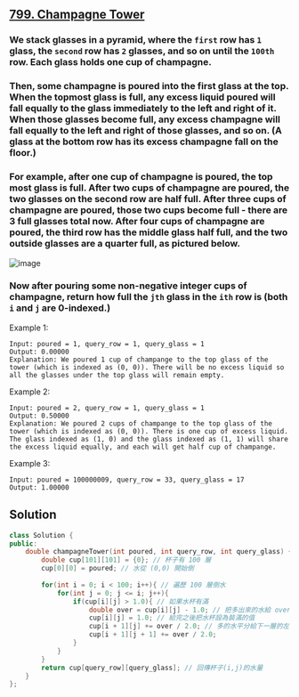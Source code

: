 ## [799. Champagne Tower](https://leetcode.com/problems/champagne-tower/)


### We stack glasses in a pyramid, where the `first` row has `1` glass, the `second` row has `2` glasses, and so on until the `100th` row.  Each glass holds one cup of champagne.
### Then, some champagne is poured into the first glass at the top.  When the topmost glass is full, any excess liquid poured will fall equally to the glass immediately to the left and right of it.  When those glasses become full, any excess champagne will fall equally to the left and right of those glasses, and so on.  (A glass at the bottom row has its excess champagne fall on the floor.)
### For example, after one cup of champagne is poured, the top most glass is full.  After two cups of champagne are poured, the two glasses on the second row are half full.  After three cups of champagne are poured, those two cups become full - there are 3 full glasses total now.  After four cups of champagne are poured, the third row has the middle glass half full, and the two outside glasses are a quarter full, as pictured below.  
![image](https://s3-lc-upload.s3.amazonaws.com/uploads/2018/03/09/tower.png)  
### Now after pouring some non-negative integer cups of champagne, return how full the `jth` glass in the `ith` row is (both `i` and `j` are 0-indexed.)


Example 1:
```
Input: poured = 1, query_row = 1, query_glass = 1
Output: 0.00000
Explanation: We poured 1 cup of champange to the top glass of the tower (which is indexed as (0, 0)). There will be no excess liquid so all the glasses under the top glass will remain empty.
```

Example 2:
```
Input: poured = 2, query_row = 1, query_glass = 1
Output: 0.50000
Explanation: We poured 2 cups of champange to the top glass of the tower (which is indexed as (0, 0)). There is one cup of excess liquid. The glass indexed as (1, 0) and the glass indexed as (1, 1) will share the excess liquid equally, and each will get half cup of champange.
```

Example 3:
```
Input: poured = 100000009, query_row = 33, query_glass = 17
Output: 1.00000
```


## Solution
```c++
class Solution {
public:
    double champagneTower(int poured, int query_row, int query_glass) {
        double cup[101][101] = {0}; // 杯子有 100 層
        cup[0][0] = poured; // 水從 (0,0) 開始倒
        
        for(int i = 0; i < 100; i++){ // 遍歷 100 層倒水
            for(int j = 0; j <= i; j++){
                if(cup[i][j] > 1.0){ // 如果水杯有滿
                    double over = cup[i][j] - 1.0; // 把多出來的水給 over
                    cup[i][j] = 1.0; // 給完之後把水杯設為裝滿的值
                    cup[i + 1][j] += over / 2.0; // 多的水平分給下一層的左右兩杯
                    cup[i + 1][j + 1] += over / 2.0; 
                }
            }
        }
        return cup[query_row][query_glass]; // 回傳杯子(i,j)的水量
    }
};
```
